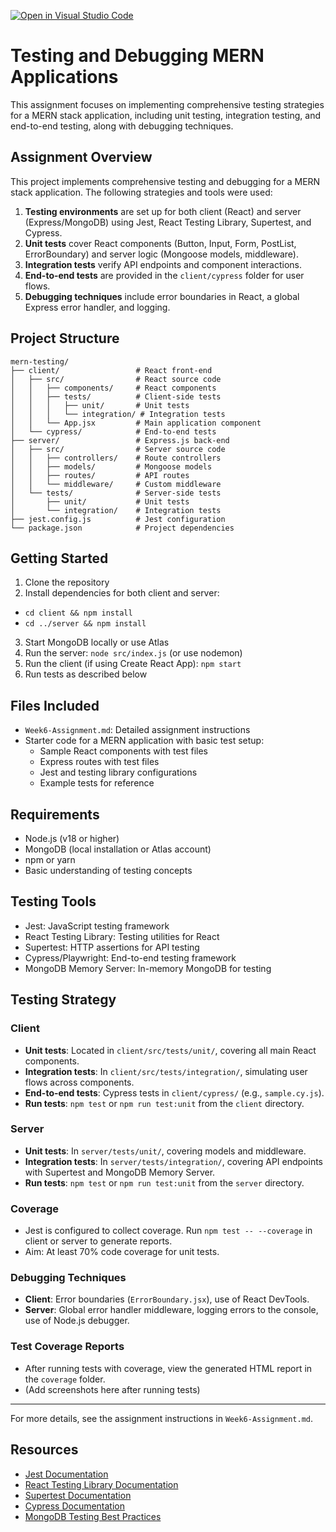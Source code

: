 [![Open in Visual Studio Code](https://classroom.github.com/assets/open-in-vscode-2e0aaae1b6195c2367325f4f02e2d04e9abb55f0b24a779b69b11b9e10269abc.svg)](https://classroom.github.com/online_ide?assignment_repo_id=20712279&assignment_repo_type=AssignmentRepo)
# Testing and Debugging MERN Applications

This assignment focuses on implementing comprehensive testing strategies for a MERN stack application, including unit testing, integration testing, and end-to-end testing, along with debugging techniques.

## Assignment Overview

This project implements comprehensive testing and debugging for a MERN stack application. The following strategies and tools were used:

1. **Testing environments** are set up for both client (React) and server (Express/MongoDB) using Jest, React Testing Library, Supertest, and Cypress.
2. **Unit tests** cover React components (Button, Input, Form, PostList, ErrorBoundary) and server logic (Mongoose models, middleware).
3. **Integration tests** verify API endpoints and component interactions.
4. **End-to-end tests** are provided in the `client/cypress` folder for user flows.
5. **Debugging techniques** include error boundaries in React, a global Express error handler, and logging.

## Project Structure

```
mern-testing/
├── client/                 # React front-end
│   ├── src/                # React source code
│   │   ├── components/     # React components
│   │   ├── tests/          # Client-side tests
│   │   │   ├── unit/       # Unit tests
│   │   │   └── integration/ # Integration tests
│   │   └── App.jsx         # Main application component
│   └── cypress/            # End-to-end tests
├── server/                 # Express.js back-end
│   ├── src/                # Server source code
│   │   ├── controllers/    # Route controllers
│   │   ├── models/         # Mongoose models
│   │   ├── routes/         # API routes
│   │   └── middleware/     # Custom middleware
│   └── tests/              # Server-side tests
│       ├── unit/           # Unit tests
│       └── integration/    # Integration tests
├── jest.config.js          # Jest configuration
└── package.json            # Project dependencies
```

## Getting Started

1. Clone the repository
2. Install dependencies for both client and server:
  - `cd client && npm install`
  - `cd ../server && npm install`
3. Start MongoDB locally or use Atlas
4. Run the server: `node src/index.js` (or use nodemon)
5. Run the client (if using Create React App): `npm start`
6. Run tests as described below

## Files Included

- `Week6-Assignment.md`: Detailed assignment instructions
- Starter code for a MERN application with basic test setup:
  - Sample React components with test files
  - Express routes with test files
  - Jest and testing library configurations
  - Example tests for reference

## Requirements

- Node.js (v18 or higher)
- MongoDB (local installation or Atlas account)
- npm or yarn
- Basic understanding of testing concepts

## Testing Tools

- Jest: JavaScript testing framework
- React Testing Library: Testing utilities for React
- Supertest: HTTP assertions for API testing
- Cypress/Playwright: End-to-end testing framework
- MongoDB Memory Server: In-memory MongoDB for testing

## Testing Strategy

### Client
- **Unit tests**: Located in `client/src/tests/unit/`, covering all main React components.
- **Integration tests**: In `client/src/tests/integration/`, simulating user flows across components.
- **End-to-end tests**: Cypress tests in `client/cypress/` (e.g., `sample.cy.js`).
- **Run tests**: `npm test` or `npm run test:unit` from the `client` directory.

### Server
- **Unit tests**: In `server/tests/unit/`, covering models and middleware.
- **Integration tests**: In `server/tests/integration/`, covering API endpoints with Supertest and MongoDB Memory Server.
- **Run tests**: `npm test` or `npm run test:unit` from the `server` directory.

### Coverage
- Jest is configured to collect coverage. Run `npm test -- --coverage` in client or server to generate reports.
- Aim: At least 70% code coverage for unit tests.

### Debugging Techniques
- **Client**: Error boundaries (`ErrorBoundary.jsx`), use of React DevTools.
- **Server**: Global error handler middleware, logging errors to the console, use of Node.js debugger.

### Test Coverage Reports
- After running tests with coverage, view the generated HTML report in the `coverage` folder.
- (Add screenshots here after running tests)

---

For more details, see the assignment instructions in `Week6-Assignment.md`.

## Resources

- [Jest Documentation](https://jestjs.io/docs/getting-started)
- [React Testing Library Documentation](https://testing-library.com/docs/react-testing-library/intro/)
- [Supertest Documentation](https://github.com/visionmedia/supertest)
- [Cypress Documentation](https://docs.cypress.io/)
- [MongoDB Testing Best Practices](https://www.mongodb.com/blog/post/mongodb-testing-best-practices) 